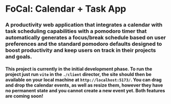 # FoCal: Calendar + Task App

### A productivity web application that integrates a calendar with task scheduling capabilities with a pomodoro timer that automatically generates a focus/break schedule based on user preferences and the standard pomodoro defaults designed to boost productivity and keep users on track in their projects and goals.

#### This project is currently in the initial development phase. To run the project just run `vite`  in the `./client` director, the site should then be available on your local machine at `http://localhost:5173/`. You can drag and drop the calendar events, as well as resize them, however they have no permanent state and you cannot create a new event yet. Both features are coming soon!
